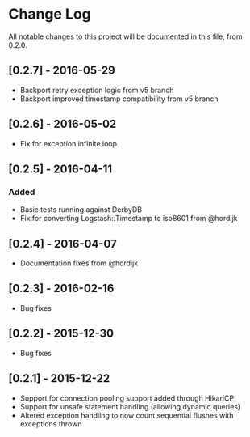 # Change Log
All notable changes to this project will be documented in this file, from 0.2.0.

## [0.2.7] - 2016-05-29
  - Backport retry exception logic from v5 branch
  - Backport improved timestamp compatibility from v5 branch

## [0.2.6] - 2016-05-02
  - Fix for exception infinite loop

## [0.2.5] - 2016-04-11
### Added
  - Basic tests running against DerbyDB
  - Fix for converting Logstash::Timestamp to iso8601 from @hordijk

## [0.2.4] - 2016-04-07
  - Documentation fixes from @hordijk

## [0.2.3] - 2016-02-16
  - Bug fixes

## [0.2.2] - 2015-12-30
  - Bug fixes

## [0.2.1] -  2015-12-22
  - Support for connection pooling support added through HikariCP
  - Support for unsafe statement handling (allowing dynamic queries)
  - Altered exception handling to now count sequential flushes with exceptions thrown
